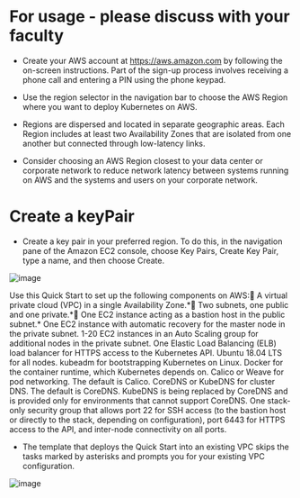 # For usage - please discuss with your faculty

- Create your AWS account at https://aws.amazon.com by following the on-screen instructions. Part of the sign-up process involves receiving a phone call and entering a PIN using the phone keypad. 

- Use the region selector in the navigation bar to choose the AWS Region where you want to deploy Kubernetes on AWS. 
- Regions are dispersed and located in separate geographic areas. Each Region includes at least two Availability Zones that are isolated from one another but connected through low-latency links. 
- Consider choosing an AWS Region closest to your data center or corporate network to reduce network latency between systems running on AWS and the systems and users on your corporate network.

# Create a keyPair
- Create a key pair in your preferred region. To do this, in the navigation pane of the Amazon EC2 console, choose Key Pairs, Create Key Pair, type a name, and then choose Create.

![image](https://user-images.githubusercontent.com/45666264/167769439-66b773a4-1d0d-49f7-857e-dd05d9bc9386.png)

Use this Quick Start to set up the following components on AWS:
A virtual private cloud (VPC) in a single Availability Zone.*
Two subnets, one public and one private.*
One EC2 instance acting as a bastion host in the public subnet.*
One EC2 instance with automatic recovery for the master node in the private subnet.
1-20 EC2 instances in an Auto Scaling group for additional nodes in the private subnet.
One Elastic Load Balancing (ELB) load balancer for HTTPS access to the Kubernetes API.
Ubuntu 18.04 LTS for all nodes.
kubeadm for bootstrapping Kubernetes on Linux.
Docker for the container runtime, which Kubernetes depends on.
Calico or Weave for pod networking. The default is Calico.
CoreDNS or KubeDNS for cluster DNS. The default is CoreDNS. KubeDNS is being replaced by CoreDNS and is provided only for environments that cannot support CoreDNS.
One stack-only security group that allows port 22 for SSH access (to the bastion host or directly to the stack, depending on configuration), port 6443 for HTTPS access to the API, and inter-node connectivity on all ports.
* The template that deploys the Quick Start into an existing VPC skips the tasks marked by asterisks and prompts you for your existing VPC configuration.

![image](https://user-images.githubusercontent.com/45666264/167769491-b1f33f2e-7318-4ebe-9a5d-b0d661e62516.png)

